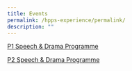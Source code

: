 ```yaml
---
title: Events
permalink: /hpps-experience/permalink/
description: ""
---
```

[P1 Speech & Drama Programme ](https://vimeo.com/843909057?share=copy)

[P2 Speech & Drama Programme](https://vimeo.com/843903873?share=copy)